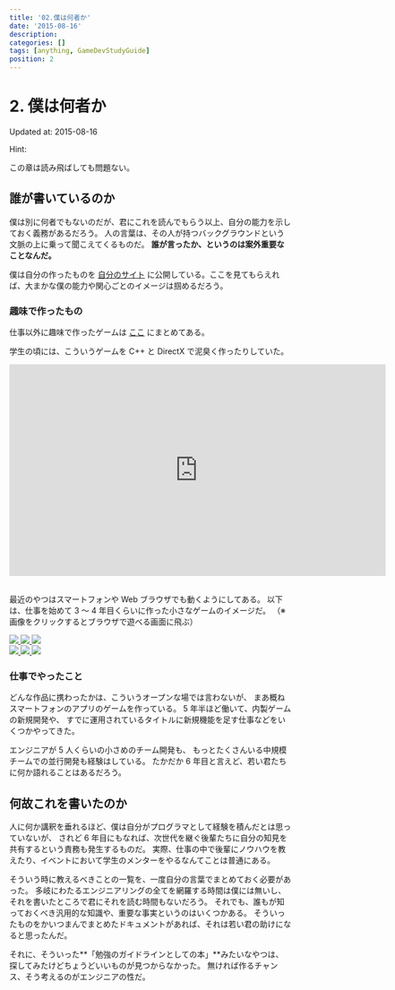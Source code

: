 ```yaml
---
title: '02.僕は何者か'
date: '2015-08-16'
description:
categories: []
tags: [anything, GameDevStudyGuide]
position: 2
---
```


# 2. 僕は何者か
<p class="created-at">Updated at: 2015-08-16</p>

<div class="hint">
<p class="caption">Hint:</p>
<p>この章は読み飛ばしても問題ない。</p>
</div>

## 誰が書いているのか

僕は別に何者でもないのだが、君にこれを読んでもらう以上、自分の能力を示しておく義務があるだろう。
人の言葉は、その人が持つバックグラウンドという文脈の上に乗って聞こえてくるものだ。
**誰が言ったか、というのは案外重要なことなんだ。**

僕は自分の作ったものを
[自分のサイト](http://www.tatsuya-koyama.com/4.0/html/index.html)
に公開している。ここを見てもらえれば、大まかな僕の能力や関心ごとのイメージは掴めるだろう。

### 趣味で作ったもの

仕事以外に趣味で作ったゲームは
[ここ](http://www.tatsuya-koyama.com/4.0/html/tkworks/game/index.html)
にまとめてある。

学生の頃には、こういうゲームを C++ と DirectX で泥臭く作ったりしていた。

<div class="image-box">
    <iframe width="672" height="378" src="http://www.youtube.com/embed/P34tYD0MO14" frameborder="0" allowfullscreen></iframe>
</div>
</br/>

最近のやつはスマートフォンや Web ブラウザでも動くようにしてある。
以下は、仕事を始めて 3 〜 4 年目くらいに作った小さなゲームのイメージだ。
（※ 画像をクリックするとブラウザで遊べる画面に飛ぶ）

<div class="image-box">
    <a href="http://www.tatsuya-koyama.com/4.0/html/tkworks/game/works/mrwarp_play.html" target="_blank">
        <img src="{{urls.media}}/dev-study-guide/ss1.jpg">
    </a>
    <a href="http://www.tatsuya-koyama.com/4.0/html/tkworks/game/works/mrwarp_play.html" target="_blank">
        <img src="{{urls.media}}/dev-study-guide/ss2.jpg">
    </a>
    <a href="http://www.tatsuya-koyama.com/4.0/html/tkworks/game/works/mrwarp_play.html" target="_blank">
        <img src="{{urls.media}}/dev-study-guide/ss3.jpg">
    </a>
</div>

<div class="image-box">
    <a href="http://www.tatsuya-koyama.com/4.0/html/tkworks/game/works/iromono.html" target="_blank">
        <img class="white" src="{{urls.media}}/dev-study-guide/ss4.jpg">
    </a>
    <a href="http://www.tatsuya-koyama.com/4.0/html/tkworks/game/works/iromono.html" target="_blank">
        <img class="white" src="{{urls.media}}/dev-study-guide/ss5.jpg">
    </a>
    <a href="http://www.tatsuya-koyama.com/4.0/html/tkworks/game/works/iromono.html" target="_blank">
        <img class="white" src="{{urls.media}}/dev-study-guide/ss6.jpg">
    </a>
</div>

### 仕事でやったこと

どんな作品に携わったかは、こういうオープンな場では言わないが、
まあ概ねスマートフォンのアプリのゲームを作っている。
5 年半ほど働いて、内製ゲームの新規開発や、
すでに運用されているタイトルに新規機能を足す仕事などをいくつかやってきた。

エンジニアが 5 人くらいの小さめのチーム開発も、
もっとたくさんいる中規模チームでの並行開発も経験はしている。
たかだか 6 年目と言えど、若い君たちに何か語れることはあるだろう。

## 何故これを書いたのか

人に何か講釈を垂れるほど、僕は自分がプログラマとして経験を積んだとは思っていないが、
されど 6 年目にもなれば、次世代を継ぐ後輩たちに自分の知見を共有するという責務も発生するものだ。
実際、仕事の中で後輩にノウハウを教えたり、イベントにおいて学生のメンターをやるなんてことは普通にある。

そういう時に教えるべきことの一覧を、一度自分の言葉でまとめておく必要があった。
多岐にわたるエンジニアリングの全てを網羅する時間は僕には無いし、
それを書いたところで君にそれを読む時間もないだろう。
それでも、誰もが知っておくべき汎用的な知識や、重要な事実というのはいくつかある。
そういったものをかいつまんでまとめたドキュメントがあれば、それは若い君の助けになると思ったんだ。

それに、そういった**「勉強のガイドラインとしての本」**みたいなやつは、
探してみたけどちょうどいいものが見つからなかった。
無ければ作るチャンス、そう考えるのがエンジニアの性だ。



